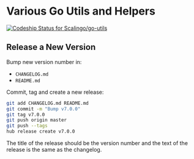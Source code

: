 # Various Go Utils and Helpers

[ ![Codeship Status for
Scalingo/go-utils](https://app.codeship.com/projects/af479f60-02c1-0136-d485-6637162e76f3/status?branch=master)](https://app.codeship.com/projects/280142)

## Release a New Version

Bump new version number in:

- `CHANGELOG.md`
- `README.md`

Commit, tag and create a new release:

```sh
git add CHANGELOG.md README.md
git commit -m "Bump v7.0.0"
git tag v7.0.0
git push origin master
git push --tags
hub release create v7.0.0
```

The title of the release should be the version number and the text of the
release is the same as the changelog.

